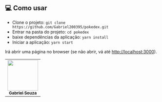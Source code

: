 ## 💻 Como usar

- Clone o projeto: `git clone https://github.com/Gabriel200395/pokedex.git`
- Entrar na pasta do projeto: `cd pokedex`
- baixe dependências da aplicação: `yarn install`
- Iniciar a aplicação: `yarn start`


Irá abrir uma página no browser (se não abrir, vá até [http://localhost:3000](http://localhost:3000/)).

<table>
  <tr>
    <td align="center"><a href="https://github.com/Gabriel200395"><img src="https://avatars2.githubusercontent.com/u/68435908?s=400&u=9cbee30d93471534b2bd12a6364edd45e618b923&v=4" width="100px;" alt=""/><br /><sub><b>Gabriel Souza</b></sub></a><br /></td>
  <tr>
</table>
